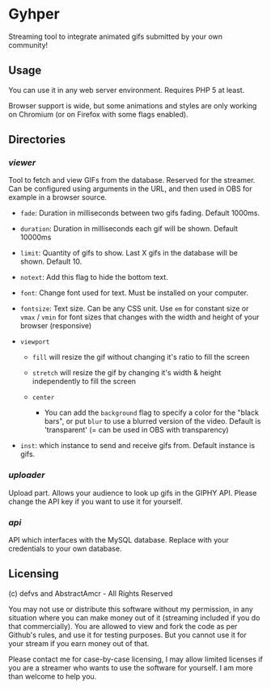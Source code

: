 # Gyhper

Streaming tool to integrate animated gifs submitted by your own community!

## Usage

You can use it in any web server environment. Requires PHP 5 at least.

Browser support is wide, but some animations and styles are only working on Chromium (or on Firefox with some flags enabled).

## Directories

### _viewer_

Tool to fetch and view GIFs from the database. Reserved for the streamer. Can be configured using arguments in the URL, and then used in OBS for example in a browser source.

- ``fade``: Duration in milliseconds between two gifs fading. Default 1000ms.

- ``duration``: Duration in milliseconds each gif will be shown. Default 10000ms

- ``limit``: Quantity of gifs to show. Last X gifs in the database will be shown. Default 10.

- ``notext``: Add this flag to hide the bottom text.

- ``font``: Change font used for text. Must be installed on your computer.

- ``fontsize``: Text size. Can be any CSS unit. Use ``em`` for constant size or ``vmax`` / ``vmin`` for font sizes that changes with the width and height of your browser (responsive)

- ``viewport``

  - ``fill`` will resize the gif without changing it's ratio to fill the screen
  
  - ``stretch`` will resize the gif by changing it's width & height independently to fill the screen
  
  - ``center``
  
    - You can add the ``background`` flag to specify a color for the "black bars", or put ``blur`` to use a blurred 
    version of the video. Default is 'transparent' (= can be used in OBS with transparency)
  
- ``inst``: which instance to send and receive gifs from. Default instance is gifs.


### _uploader_

Upload part. Allows your audience to look up gifs in the GIPHY API. Please change the API key if you want to use it for yourself.

### _api_

API which interfaces with the MySQL database. Replace with your credentials to your own database.

## Licensing

(c) defvs and AbstractAmcr - All Rights Reserved

You may not use or distribute this software without my permission, in any situation where you can make money out of it (streaming included if you do that commercially). You are allowed to view and fork the code as per Github's rules, and use it for testing purposes. But you cannot use it for your stream if you earn money out of that.

Please contact me for case-by-case licensing, I may allow limited licenses if you are a streamer who wants to use the software for yourself. I am more than welcome to help you.
